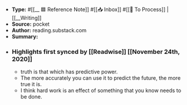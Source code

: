 - **Type:** #[[__ 🟦  Reference Note]] #[[📥 Inbox]] #[[📝 To Process]] | [[__Writing]]
- **Source:**  pocket
- **Author:** reading.substack.com
- **Summary:**
- ### Highlights first synced by [[Readwise]] [[November 24th, 2020]]
    - truth is that which has predictive power. 
    - The more accurately you can use it to predict the future, the more true it is. 
    - I think hard work is an effect of something that you know needs to be done. 
